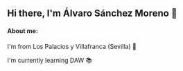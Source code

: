 ## Hi there, I'm Álvaro Sánchez Moreno 👋

#### About me:

I'm from Los Palacios y Villafranca (Sevilla) 📍

I'm currently learning DAW 📚



<!--
**asanmor916/asanmor916** is a ✨ _special_ ✨ repository because its `README.md` (this file) appears on your GitHub profile.

Here are some ideas to get you started:

- 🔭 I’m currently working on ...
- 🌱 I’m currently learning ... 
- 👯 I’m looking to collaborate on ...
- 🤔 I’m looking for help with ...
- 💬 Ask me about ...
- 📫 How to reach me: ...
- 😄 Pronouns: ...
- ⚡ Fun fact: ...
-->
